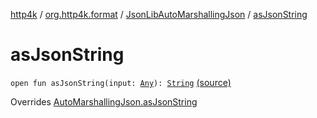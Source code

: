 [http4k](../../index.md) / [org.http4k.format](../index.md) / [JsonLibAutoMarshallingJson](index.md) / [asJsonString](./as-json-string.md)

# asJsonString

`open fun asJsonString(input: `[`Any`](https://kotlinlang.org/api/latest/jvm/stdlib/kotlin/-any/index.html)`): `[`String`](https://kotlinlang.org/api/latest/jvm/stdlib/kotlin/-string/index.html) [(source)](https://github.com/http4k/http4k/blob/master/http4k-core/src/main/kotlin/org/http4k/format/AutoMarshallingJson.kt#L23)

Overrides [AutoMarshallingJson.asJsonString](../-auto-marshalling-json/as-json-string.md)

